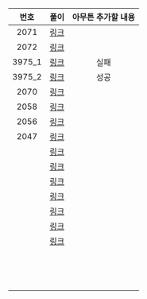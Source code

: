 |  번호  |        풀이         | 아무튼 추가할 내용 |
| :----: | :-----------------: | :----------------: |
|  2071  |  [링크](./2071.py)  |                    |
|  2072  |  [링크](./2072.py)  |                    |
| 3975_1 | [링크](./3975_1.py) |        실패        |
| 3975_2 | [링크](./3975_2.py) |        성공        |
|  2070  |  [링크](./2070.py)  |                    |
|  2058  |  [링크](./2058.py)  |                    |
|  2056  |    [링크](./.py)    |                    |
|  2047  |  [링크](./2047.py)  |                    |
|        |    [링크](./.py)    |                    |
|        |    [링크](./.py)    |                    |
|        |    [링크](./.py)    |                    |
|        |    [링크](./.py)    |                    |
|        |    [링크](./.py)    |                    |
|        |    [링크](./.py)    |                    |
|        |    [링크](./.py)    |                    |
|        |                     |                    |
|        |                     |                    |
|        |                     |                    |
|        |                     |                    |
|        |                     |                    |
|        |                     |                    |
|        |                     |                    |
|        |                     |                    |
|        |                     |                    |
|        |                     |                    |
|        |                     |                    |
|        |                     |                    |
|        |                     |                    |
|        |                     |                    |

